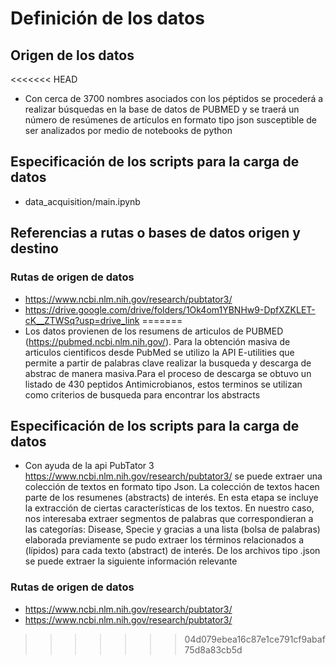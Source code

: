 # Definición de los datos

## Origen de los datos

<<<<<<< HEAD
- Con cerca de 3700 nombres asociados con los péptidos se procederá a  realizar búsquedas en la base de datos de PUBMED y se traerá un número de resúmenes de artículos en formato tipo json susceptible de ser analizados por medio de notebooks de python 

## Especificación de los scripts para la carga de datos

- data_acquisition/main.ipynb 

## Referencias a rutas o bases de datos origen y destino

### Rutas de origen de datos
- https://www.ncbi.nlm.nih.gov/research/pubtator3/ 
- https://drive.google.com/drive/folders/1Ok4om1YBNHw9-DpfXZKLET-cK__ZTWSq?usp=drive_link
=======
- Los datos provienen de los resumens de articulos de PUBMED (https://pubmed.ncbi.nlm.nih.gov/). Para la obtención masiva de articulos cientificos desde PubMed se utilizo la API E-utilities que permite a partir de palabras clave realizar la busqueda y descarga de abstrac de manera masiva.Para el proceso de descarga se obtuvo un listado de 430 peptidos Antimicrobianos, estos terminos se utilizan como criterios de busqueda para encontrar los abstracts

## Especificación de los scripts para la carga de datos

- Con ayuda de la api PubTator 3 https://www.ncbi.nlm.nih.gov/research/pubtator3/ se puede extraer una colección de textos en formato tipo Json. La colección de textos hacen parte de los resumenes (abstracts) de interés. En esta etapa se incluye la extracción de ciertas características de los textos. En nuestro caso, nos interesaba extraer segmentos de palabras que correspondieran a las categorías: Disease, Specie y gracias a una lista (bolsa de palabras) elaborada previamente se pudo extraer los términos relacionados a (lípidos) para cada texto (abstract) de interés. De los archivos tipo .json se puede extraer la siguiente información relevante


### Rutas de origen de datos

- https://www.ncbi.nlm.nih.gov/research/pubtator3/
- https://www.ncbi.nlm.nih.gov/research/pubtator3/
>>>>>>> 04d079ebea16c87e1ce791cf9abaf75d8a83cb5d


